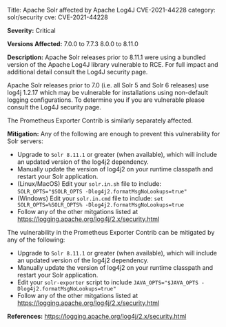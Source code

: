 Title: Apache Solr affected by Apache Log4J CVE-2021-44228
category: solr/security
cve: CVE-2021-44228

**Severity:**
Critical

**Versions Affected:**
7.0.0 to 7.7.3
8.0.0 to 8.11.0

**Description:**
Apache Solr releases prior to 8.11.1 were using a bundled version of the Apache Log4J library vulnerable to RCE. For full impact and additional detail consult the Log4J security page.

Apache Solr releases prior to 7.0 (i.e. all Solr 5 and Solr 6 releases) use log4j 1.2.17 which may be vulnerable for installations using non-default logging configurations. To determine you if you are vulnerable please consult the Log4J security page.

The Prometheus Exporter Contrib is similarly separately affected.

**Mitigation:**
Any of the following are enough to prevent this vulnerability for Solr servers:

* Upgrade to `Solr 8.11.1` or greater (when available), which will include an updated version of the log4j2 dependency.
* Manually update the version of log4j2 on your runtime classpath and restart your Solr application.
* (Linux/MacOS) Edit your `solr.in.sh` file to include:
  `SOLR_OPTS="$SOLR_OPTS -Dlog4j2.formatMsgNoLookups=true"`
* (Windows) Edit your `solr.in.cmd` file to include:
  `set SOLR_OPTS=%SOLR_OPTS% -Dlog4j2.formatMsgNoLookups=true`
* Follow any of the other mitgations listed at <https://logging.apache.org/log4j/2.x/security.html>

The vulnerability in the Prometheus Exporter Contrib can be mitigated by any of the following:

* Upgrade to `Solr 8.11.1` or greater (when available), which will include an updated version of the log4j2 dependency.
* Manually update the version of log4j2 on your runtime classpath and restart your Solr application.
* Edit your `solr-exporter` script to include
  `JAVA_OPTS="$JAVA_OPTS -Dlog4j2.formatMsgNoLookups=true"`
* Follow any of the other mitgations listed at https://logging.apache.org/log4j/2.x/security.html

**References:**
<https://logging.apache.org/log4j/2.x/security.html>
